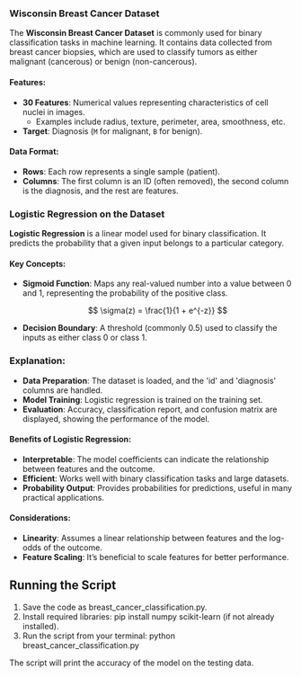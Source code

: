 ### Wisconsin Breast Cancer Dataset

The **Wisconsin Breast Cancer Dataset** is commonly used for binary classification tasks in machine learning. It contains data collected from breast cancer biopsies, which are used to classify tumors as either malignant (cancerous) or benign (non-cancerous).

#### Features:
- **30 Features**: Numerical values representing characteristics of cell nuclei in images.
  - Examples include radius, texture, perimeter, area, smoothness, etc.
- **Target**: Diagnosis (`M` for malignant, `B` for benign).

#### Data Format:
- **Rows**: Each row represents a single sample (patient).
- **Columns**: The first column is an ID (often removed), the second column is the diagnosis, and the rest are features.

### Logistic Regression on the Dataset

**Logistic Regression** is a linear model used for binary classification. It predicts the probability that a given input belongs to a particular category.

#### Key Concepts:
- **Sigmoid Function**: Maps any real-valued number into a value between 0 and 1, representing the probability of the positive class.
  
    $$
    \sigma(z) = \frac{1}{1 + e^{-z}}
    $$

- **Decision Boundary**: A threshold (commonly 0.5) used to classify the inputs as either class 0 or class 1.


### Explanation:
- **Data Preparation**: The dataset is loaded, and the 'id' and 'diagnosis' columns are handled.
- **Model Training**: Logistic regression is trained on the training set.
- **Evaluation**: Accuracy, classification report, and confusion matrix are displayed, showing the performance of the model.

#### Benefits of Logistic Regression:
- **Interpretable**: The model coefficients can indicate the relationship between features and the outcome.
- **Efficient**: Works well with binary classification tasks and large datasets.
- **Probability Output**: Provides probabilities for predictions, useful in many practical applications.

#### Considerations:
- **Linearity**: Assumes a linear relationship between features and the log-odds of the outcome.
- **Feature Scaling**: It’s beneficial to scale features for better performance.

## Running the Script

1. Save the code as breast_cancer_classification.py.
2. Install required libraries: pip install numpy scikit-learn (if not already installed).
3. Run the script from your terminal: python breast_cancer_classification.py

The script will print the accuracy of the model on the testing data.

